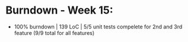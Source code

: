# Burndown - Week 15:
- 100% burndown | 139 LoC | 5/5 unit tests compelete for 2nd and 3rd feature (9/9 total for all features)